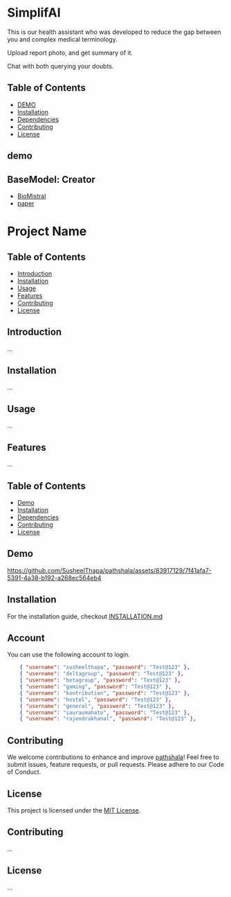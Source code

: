 
# SimplifAI

This is our health assistant who was developed to reduce the gap between you and complex medical terminology.

Upload report photo, and get summary of it.

Chat with both querying your doubts. 

## Table of Contents

- [DEMO](#demo)
- [Installation](#installation)
- [Dependencies](#dependencies)
- [Contributing](#contributing)
- [License](#license)

## demo
## BaseModel: Creator

- [BioMistral](https://huggingface.co/BioMistral)
- [paper]( https://arxiv.org/abs/2402.10373)


# Project Name

## Table of Contents
- [Introduction](#introduction)
- [Installation](#installation)
- [Usage](#usage)
- [Features](#features)
- [Contributing](#contributing)
- [License](#license)

## Introduction
...

## Installation
...

## Usage
...

## Features
...



## Table of Contents

- [Demo](#demo)
- [Installation](#installation)
- [Dependencies](#dependencies)
- [Contributing](#contributing)
- [License](#license)

## Demo

https://github.com/SusheelThapa/pathshala/assets/83917129/7f41afa7-5391-4a38-b192-a268ec564eb4

## Installation

For the installation guide, checkout [INSTALLATION.md](./INSTALLATION.md)

## Account

You can use the following account to login.

```json
    { "username": "susheelthapa", "password": "Test@123" },
    { "username": "deltagroup", "password": "Test@123" },
    { "username": "betagroup", "password": "Test@123" },
    { "username": "gaming", "password": "Test@123" },
    { "username": "kontribution", "password": "Test@123" },
    { "username": "hostel", "password": "Test@123" },
    { "username": "general", "password": "Test@123" },
    { "username": "sauravmahato", "password": "Test@123" },
    { "username": "rajendrakhanal", "password": "Test@123" },
```

## Contributing

We welcome contributions to enhance and improve [pathshala](CONTRIBUTING.md)! Feel free to submit issues, feature requests, or pull requests. Please adhere to our Code of Conduct.

## License

This project is licensed under the [MIT License](/LICENSE).
## Contributing
...

## License
...
